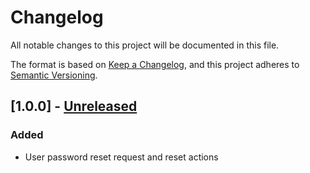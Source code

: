 # Changelog
All notable changes to this project will be documented in this file.

The format is based on [Keep a Changelog](https://keepachangelog.com/en/1.0.0/),
and this project adheres to [Semantic Versioning](https://semver.org/spec/v2.0.0.html).

## [1.0.0] - [Unreleased]

### Added
- User password reset request and reset actions

[Unreleased]: https://github.com/owncourses/courses-server/compare/cbe9d0b142e7c6ace6b392412941075990494a47...41960407e7a68ba7d867509108d51de4d78618a2
